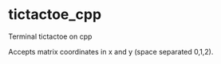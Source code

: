 # tictactoe_cpp
Terminal tictactoe on cpp

Accepts matrix coordinates in x and y (space separated 0,1,2).
